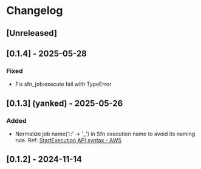 # Changelog

## [Unreleased]

## [0.1.4] - 2025-05-28

### Fixed

- Fix sfn_job:execute fail with TypeError

## [0.1.3] (yanked) - 2025-05-26

### Added

- Normalize job name('::' -> '_') in Sfn execution name to avoid its naming rule. Ref: [StartExecution API syntax - AWS](https://docs.aws.amazon.com/step-functions/latest/apireference/API_StartExecution.html#API_StartExecution_RequestSyntax)

## [0.1.2] - 2024-11-14


